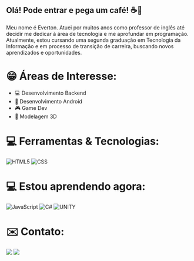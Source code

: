 ## Olá! Pode entrar e pega um café! ☕👋

Meu nome é Everton. Atuei por muitos anos como professor de inglês até decidir me dedicar à área de tecnologia e me aprofundar em programação. Atualmente, estou cursando uma segunda graduação em Tecnologia da Informação e em processo de transição de carreira, buscando novos aprendizados e oportunidades.

# 😁 Áreas de Interesse:

- 💻 Desenvolvimento Backend
- 📱 Desenvolvimento Android
- 🎮 Game Dev
- :black_square_button: Modelagem 3D

# 💻 Ferramentas & Tecnologias:

![HTML5](https://img.shields.io/badge/HTML5-E34F26.svg?style=for-the-badge&logo=HTML5&logoColor=white) ![CSS](https://img.shields.io/badge/CSS-663399.svg?style=for-the-badge&logo=CSS&logoColor=white)

# 💻 Estou aprendendo agora: 

![JavaScript](https://img.shields.io/badge/JavaScript-F7DF1E.svg?style=for-the-badge&logo=JavaScript&logoColor=black) ![C#](https://img.shields.io/badge/c%23-%23239120.svg?style=for-the-badge&logo=csharp&logoColor=white) ![UNITY](https://img.shields.io/badge/Unity-FFFFFF.svg?style=for-the-badge&logo=Unity&logoColor=black)

# ✉️ Contato:

<a href = "mailto:eamissiagia@gmail.com"><img loading="lazy" src="https://img.shields.io/badge/Gmail-D14836?style=for-the-badge&logo=gmail&logoColor=white" target="_blank"></a>
<a href="https://www.linkedin.com/in/everton-augusto-missiagia-391936162" target="_blank"><img loading="lazy" src="https://img.shields.io/badge/-LinkedIn-%230077B5?style=for-the-badge&logo=linkedin&logoColor=white" target="_blank"></a>   
